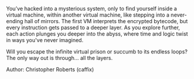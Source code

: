You’ve hacked into a mysterious system, only to find yourself inside a virtual machine, within another virtual machine, like stepping into a never-ending hall of mirrors. The first VM interprets the encrypted bytecode, but every instruction gets passed to a deeper layer. As you explore further, each action plunges you deeper into the abyss, where time and logic twist in ways you've never imagined.

Will you escape the infinite virtual prison or succumb to its endless loops? The only way out is through... all the layers.

Author: Christopher Roberts (caffix)

